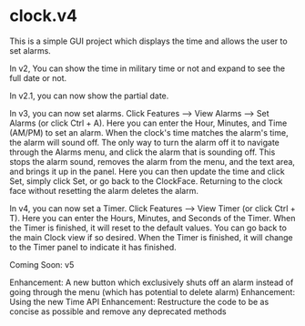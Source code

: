 # clock.v4

This is a simple GUI project which displays the time and allows the user to set alarms. 

In v2, You can show the time in military time or not and expand to see the full date or not.

In v2.1, you can now show the partial date.

In v3, you can now set alarms. Click Features --> View Alarms --> Set Alarms (or click Ctrl + A).
Here you can enter the Hour, Minutes, and Time (AM/PM) to set an alarm.
When the clock's time matches the alarm's time, the alarm will sound off. The only way to turn
the alarm off it to navigate through the Alarms menu, and click the alarm that is sounding off.
This stops the alarm sound, removes the alarm from the menu, and the text area, and brings it 
up in the panel. Here you can then update the time and click Set, simply click Set, or go back
to the ClockFace. Returning to the clock face without resetting the alarm deletes the alarm.

In v4, you can now set a Timer. Click Features --> View Timer (or click Ctrl + T).
Here you can enter the Hours, Minutes, and Seconds of the Timer.
When the Timer is finished, it will reset to the default values. You can go back to the main
Clock view if so desired. When the Timer is finished, it will change to the Timer panel to indicate
it has finished.

Coming Soon: v5

Enhancement:
A new button which exclusively shuts off an alarm instead of going through the menu (which has
potential to delete alarm)
Enhancement:
Using the new Time API
Enhancement:
Restructure the code to be as concise as possible and remove any deprecated methods
